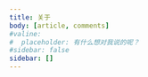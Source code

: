```yaml
---
title: 关于
body: [article, comments]
#valine:
#  placeholder: 有什么想对我说的呢？
#sidebar: false
sidebar: []
---
```



